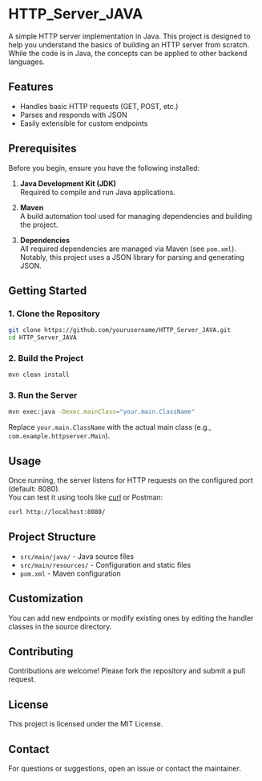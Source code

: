 # HTTP_Server_JAVA

A simple HTTP server implementation in Java. This project is designed to help you understand the basics of building an HTTP server from scratch. While the code is in Java, the concepts can be applied to other backend languages.

## Features

- Handles basic HTTP requests (GET, POST, etc.)
- Parses and responds with JSON
- Easily extensible for custom endpoints

## Prerequisites

Before you begin, ensure you have the following installed:

1. **Java Development Kit (JDK)**  
   Required to compile and run Java applications.

2. **Maven**  
   A build automation tool used for managing dependencies and building the project.

3. **Dependencies**  
   All required dependencies are managed via Maven (see `pom.xml`). Notably, this project uses a JSON library for parsing and generating JSON.

## Getting Started

### 1. Clone the Repository

```sh
git clone https://github.com/yourusername/HTTP_Server_JAVA.git
cd HTTP_Server_JAVA
```

### 2. Build the Project

```sh
mvn clean install
```

### 3. Run the Server

```sh
mvn exec:java -Dexec.mainClass="your.main.ClassName"
```
Replace `your.main.ClassName` with the actual main class (e.g., `com.example.httpserver.Main`).

## Usage

Once running, the server listens for HTTP requests on the configured port (default: 8080).  
You can test it using tools like [curl](https://curl.se/) or Postman:

```sh
curl http://localhost:8080/
```

## Project Structure

- `src/main/java/` - Java source files
- `src/main/resources/` - Configuration and static files
- `pom.xml` - Maven configuration

## Customization

You can add new endpoints or modify existing ones by editing the handler classes in the source directory.

## Contributing

Contributions are welcome! Please fork the repository and submit a pull request.

## License

This project is licensed under the MIT License.

## Contact

For questions or suggestions, open an issue or contact the maintainer.

